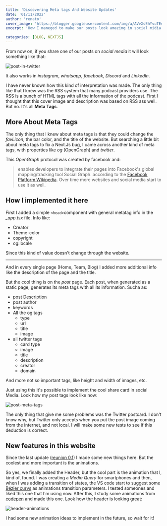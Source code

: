 ```yaml
---
title: 'Discovering Meta tags And Website Updates'
date: '01/11/2022'
author: 'renato'
cover_image: 'https://blogger.googleusercontent.com/img/a/AVvXsEhYvuTEcl7uWvkK_-OO5_xjOYQdMDG9CF1AvntLWDsSxXIPzQ7clU-gP1t_-pqWiMjrU_pxMbKgLaq40FEgCarrGBU2w94yDqZ2jrytjE8x58yoLBwmIIi66we0id0gKY9_iIC8AJlpHazATe_nzpI3l58rOnR3htAmSBTlL6luDtQpm4zI_bfBqs6Eqw=s1200'
excerpt: 'How I maneged to make our posts look amazing in social midia using meta tags and new website features that I added recently'

categories: [BLOG, NEXTJS]
---
```


From now on, if you share one of our posts on *social media* it will look something like that:

![post-in-twitter](/images/posts/discovering-meta-tags-and-website-uptades/post-in-twitter.webp)

It also works in *instagram*, *whatsapp*, *facebook*, *Discord* and *LinkedIn*.

I have never known how this kind of interpretation was made. The only thing like that I knew was the RSS system that many podcast providers use. The RSS is a bunch of HTML tags with all the information of the podcast. First I thought that this cover image and description was based on RSS ass well. But no. It's all **Meta Tags**.

## More About Meta Tags

The only thing that I knew about meta tags is that they could change the *favi.icon*, the bar color, and the title of the website. But searching a little bit about meta tags to fix a Next.Js bug, I came across another kind of meta tags, with properties like *og* (OpenGraph) and *twitter*.

This *OpenGraph* protocol was created by facebook and:
> enables developers to integrate their pages into Facebook's global mapping/tracking tool Social Graph.
according to the [Facebook Platform Wikipedia](https://en.wikipedia.org/wiki/Facebook_Platform).
Over time more websites and social media start to use it as well.

## How I implemented it here

First I added a simple `<head>`component with general metatag info in the *_app.tsx* file. Info like:
- Creator
- Theme-color
- copyright
- og:locale

Since this kind of value doesn't change through the website.

---

And in every single page (Home, Team, Blog) I added more additional info like the description of the page and the title.
 
But the cool thing is on the *post* page. Each post, when generated as a static page, generates its meta tags with all its information. Sucha as:
- post Description
- post author
- keywords
- All the og tags 
    - type
    - url
    - title
    - image
- all twitter tags
    - card type
    - image
    - title
    - description
    - creator
    - domain

And more not so important tags, like height and width of images, etc.

Just using this it's possible to implement the cool share card in social Media. Look how my post tags look like now:

![post-meta-tags](/images/posts/discovering-meta-tags-and-website-uptades/post-meta-tags.webp)

The only thing that give me some problems was the Twitter postcard. I don't know why, but Twitter only accepts when you put the post image coming from the internet, and not local. I will make some new tests to see if this deduction is correct.

## New features in this website

Since the last update ([reunion 0.1](/blog/reunion-0-1)) I made some new things here. But the coolest and more important is the animations.

So yes, we finally added the Header, but the cool part is the animation that I, kind of, found. I was creating a *Media Query* for smartphones and then, when I was adding a transition of states, the VS code start to suggest some [Bézier curvs](https://en.wikipedia.org/wiki/B%C3%A9zier_curve) as animations transition parameters. I tested someones and liked this one that I'm using now. After this, I study some animations from [codepen](https://codepen.io/) and made this one. Look how the header is looking great:

![header-animations](/images/posts/discovering-meta-tags-and-website-uptades/header-animations.gif)

I had some new animation ideas to implement in the future, so wait for it!